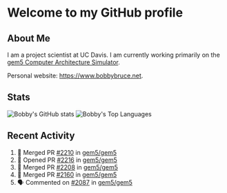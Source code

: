 # Welcome to my GitHub profile

## About Me

I am a project scientist at UC Davis. I am currently working primarily on the [gem5 Computer Architecture Simulator](https://github.com/gem5).

Personal website: <https://www.bobbybruce.net>.

## Stats

![Bobby's GitHub stats](https://github-readme-stats.vercel.app/api?username=bobbyrbruce&show_icons=true&theme=responsive&include_all_commits=true&count_private=true&show=reviews&disable_animations=true)
![Bobby's Top Languages ](https://github-readme-stats.vercel.app/api/top-langs/?username=bobbyrbruce&layout=compact&theme=responsive&count_private=true&langs_count=10&disable_animations=true)

## Recent Activity

<!--START_SECTION:activity-->
1. 🎉 Merged PR [#2210](https://github.com/gem5/gem5/pull/2210) in [gem5/gem5](https://github.com/gem5/gem5)
2. 💪 Opened PR [#2216](https://github.com/gem5/gem5/pull/2216) in [gem5/gem5](https://github.com/gem5/gem5)
3. 🎉 Merged PR [#2208](https://github.com/gem5/gem5/pull/2208) in [gem5/gem5](https://github.com/gem5/gem5)
4. 🎉 Merged PR [#2160](https://github.com/gem5/gem5/pull/2160) in [gem5/gem5](https://github.com/gem5/gem5)
5. 🗣 Commented on [#2087](https://github.com/gem5/gem5/pull/2087#issuecomment-2828156645) in [gem5/gem5](https://github.com/gem5/gem5)
<!--END_SECTION:activity-->

